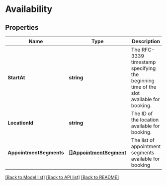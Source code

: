 # Availability

## Properties
Name | Type | Description | Notes
------------ | ------------- | ------------- | -------------
**StartAt** | **string** | The RFC-3339 timestamp specifying the beginning time of the slot available for booking. | [optional] [default to null]
**LocationId** | **string** | The ID of the location available for booking. | [optional] [default to null]
**AppointmentSegments** | [**[]AppointmentSegment**](AppointmentSegment.md) | The list of appointment segments available for booking | [optional] [default to null]

[[Back to Model list]](../README.md#documentation-for-models) [[Back to API list]](../README.md#documentation-for-api-endpoints) [[Back to README]](../README.md)

